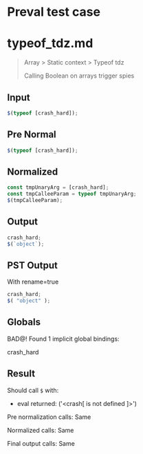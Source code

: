 # Preval test case

# typeof_tdz.md

> Array > Static context > Typeof tdz
>
> Calling Boolean on arrays trigger spies

## Input

`````js filename=intro
$(typeof [crash_hard]);
`````

## Pre Normal


`````js filename=intro
$(typeof [crash_hard]);
`````

## Normalized


`````js filename=intro
const tmpUnaryArg = [crash_hard];
const tmpCalleeParam = typeof tmpUnaryArg;
$(tmpCalleeParam);
`````

## Output


`````js filename=intro
crash_hard;
$(`object`);
`````

## PST Output

With rename=true

`````js filename=intro
crash_hard;
$( "object" );
`````

## Globals

BAD@! Found 1 implicit global bindings:

crash_hard

## Result

Should call `$` with:
 - eval returned: ('<crash[ <ref> is not defined ]>')

Pre normalization calls: Same

Normalized calls: Same

Final output calls: Same
